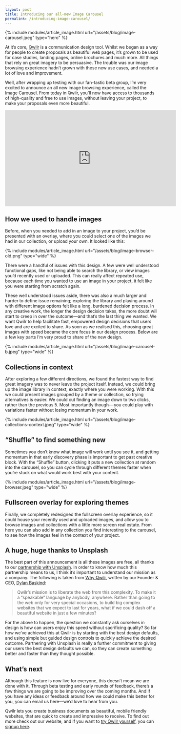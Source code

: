 ```yaml
---
layout: post
title: Introducing our all-new Image Carousel
permalink: /introducing-image-carousel/
---
```


{% include modules/article_image.html url="/assets/blog/image-carousel.jpeg" type="hero" %}

At it’s core, [Qwilr](www.qwilr.com) is a communication design tool. Whilst we began as a way for people to create proposals as beautiful web pages, it’s grown to be used for case studies, landing pages, online brochures and much more. All things that rely on great imagery to be persuasive. The trouble was our image browsing experience hadn’t grown with these new use cases, and needed a lot of love and improvement.

Well, after wrapping up testing with our fan-tastic beta group, I’m very excited to announce an all new image browsing experience, called the Image Carousel. From today in Qwilr, you’ll now have access to thousands of high-quality and free to use images, without leaving your project, to make your proposals even more beautiful.

<iframe width="560" height="315" src="https://www.youtube.com/embed/YRaBDsNjonU" frameborder="0" allow="autoplay; encrypted-media" allowfullscreen></iframe>

## How we used to handle images
Before, when you needed to add in an image to your project, you’d be presented with an overlay, where you could select one of the images we had in our collection, or upload your own. It looked like this:

{% include modules/article_image.html url="/assets/blog/image-browser-old.png" type="wide" %}

There were a handful of issues with this design. A few were well understood functional gaps, like not being able to search the library, or view images you’d recently used or uploaded. This can really affect repeated use, because each time you wanted to use an image in your project, it felt like you were starting from scratch again.

These well understood issues aside, there was also a much larger and harder to define issue remaining; exploring the library and playing around with different image options felt like a long, burdened decision process. In any creative work, the longer the design decision takes, the more doubt will start to creep in over the outcome—and that’s the last thing we wanted. We want Qwilr to help facilitate fast, empowered design decisions that users love and are excited to share. As soon as we realised this, choosing great images with speed became the core focus in our design process. Below are a few key parts I’m very proud to share of the new design.

{% include modules/article_image.html url="/assets/blog/image-carousel-b.jpeg" type="wide" %}

## Collections in context
After exploring a few different directions, we found the fastest way to find great imagery was to never leave the project itself. Instead, we could bring up the image library in context, exactly where you were working. With this we could present images grouped by a theme or collection, so trying alternatives is easier. We could cut finding an image down to two clicks, rather than the previous 5. Most importantly though — you could play with variations faster without losing momentum in your work.

{% include modules/article_image.html url="/assets/blog/image-collections-context.jpeg" type="wide" %}

## “Shuffle” to find something new
Sometimes you don’t know what image will work until you see it, and getting momentum in that early discovery phase is important to get past creative block. With the “Shuffle” button, clicking it puts a new collection at random into the carousel, so you can cycle through different themes faster when you’re stuck on what would work best with your content.

{% include modules/article_image.html url="/assets/blog/image-browser.jpeg" type="wide" %}

## Fullscreen overlay for exploring themes
Finally, we completely redesigned the fullscreen overlay experience, so it could house your recently used and uploaded images, and allow you to browse images and collections with a little more screen real estate. From here you can also add in any collection you find interesting to the carousel, to see how the images feel in the context of your project.



## A huge, huge thanks to Unsplash
The best part of this announcement is all these images are free, all thanks to our [partnership with Unsplash](https://medium.com/@stephliverani/qwilr-unsplash-757bf110ce71). In order to know how much this partnership means to us, I think it’s important to understand our mission as a company. The following is taken from [Why Qwilr](http://blog.qwilr.com/why-qwilr/), written by our Founder & CEO, [Dylan Baskind](https://dylanbaskind.com/):

> Qwilr’s mission is to liberate the web from this complexity. To make it a “speakable” language by anybody, anywhere. Rather than going to the web only for very special occasions, to build big complex websites that we expect to last for years, what if we could dash off a beautiful website in just a few minutes?

For the above to happen, the question we constantly ask ourselves in design is how can users enjoy this speed without sacrificing quality? So far how we’ve achieved this at Qwilr is by starting with the best design defaults, and using simple but guided design controls to quickly achieve the desired outcome. Partnering with Unsplash is really a further commitment to giving our users the best design defaults we can, so they can create something better and faster than they thought possible.

## What’s next
Although this feature is now live for everyone, this doesn’t mean we are done with it. Through beta testing and early rounds of feedback, there’s a few things we are going to be improving over the coming months. And if you have any ideas or feedback around how we could make this better for you, you can email us here—we’d love to hear from you.

Qwilr lets you create business documents as beautiful, mobile friendly websites, that are quick to create and impressive to receive. To find out more check out our website, and if you want to [try Qwilr yourself](https://qwilr.com/), you can [signup here](https://qwilr.com/signup).
